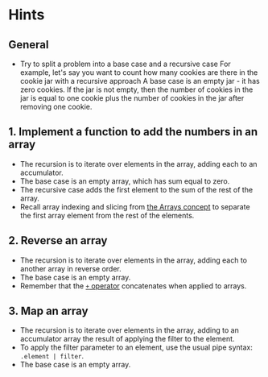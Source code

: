 # Hints

## General

- Try to split a problem into a base case and a recursive case
  For example, let's say you want to count how many cookies are there in the cookie jar with a recursive approach
  A base case is an empty jar - it has zero cookies.
  If the jar is not empty, then the number of cookies in the jar is equal to one cookie plus the number of cookies in the jar after removing one cookie.

## 1. Implement a function to add the numbers in an array

- The recursion is to iterate over elements in the array, adding each to an accumulator.
- The base case is an empty array, which has sum equal to zero.
- The recursive case adds the first element to the sum of the rest of the array.
- Recall array indexing and slicing from [the Arrays concept][arrays-concept] to separate the first array element from the rest of the elements.

## 2. Reverse an array

- The recursion is to iterate over elements in the array, adding each to another array in reverse order.
- The base case is an empty array.
- Remember that the [`+` operator][manual-addition] concatenates when applied to arrays.

## 3. Map an array

- The recursion is to iterate over elements in the array, adding to an accumulator array the result of applying the filter to the element.
- To apply the filter parameter to an element, use the usual pipe syntax: `.element | filter`.
- The base case is an empty array.

[arrays-concept]: /tracks/jq/concepts/arrays
[manual-addition]: https://jqlang.github.io/jq/manual/v1.7/#addition
